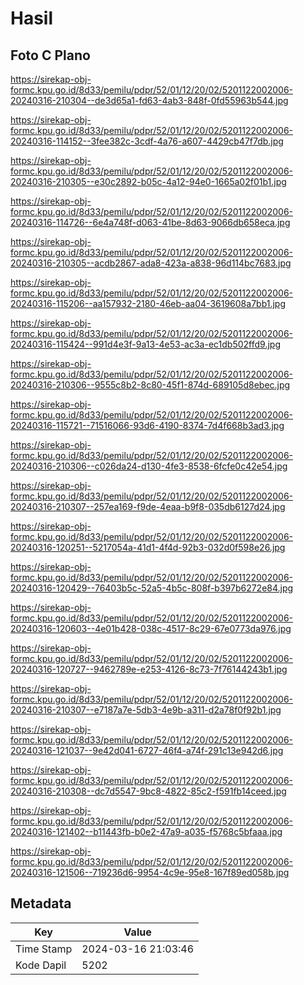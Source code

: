 # Hasil

## Foto C Plano

https://sirekap-obj-formc.kpu.go.id/8d33/pemilu/pdpr/52/01/12/20/02/5201122002006-20240316-210304--de3d65a1-fd63-4ab3-848f-0fd55963b544.jpg

https://sirekap-obj-formc.kpu.go.id/8d33/pemilu/pdpr/52/01/12/20/02/5201122002006-20240316-114152--3fee382c-3cdf-4a76-a607-4429cb47f7db.jpg

https://sirekap-obj-formc.kpu.go.id/8d33/pemilu/pdpr/52/01/12/20/02/5201122002006-20240316-210305--e30c2892-b05c-4a12-94e0-1665a02f01b1.jpg

https://sirekap-obj-formc.kpu.go.id/8d33/pemilu/pdpr/52/01/12/20/02/5201122002006-20240316-114726--6e4a748f-d063-41be-8d63-9066db658eca.jpg

https://sirekap-obj-formc.kpu.go.id/8d33/pemilu/pdpr/52/01/12/20/02/5201122002006-20240316-210305--acdb2867-ada8-423a-a838-96d114bc7683.jpg

https://sirekap-obj-formc.kpu.go.id/8d33/pemilu/pdpr/52/01/12/20/02/5201122002006-20240316-115206--aa157932-2180-46eb-aa04-3619608a7bb1.jpg

https://sirekap-obj-formc.kpu.go.id/8d33/pemilu/pdpr/52/01/12/20/02/5201122002006-20240316-115424--991d4e3f-9a13-4e53-ac3a-ec1db502ffd9.jpg

https://sirekap-obj-formc.kpu.go.id/8d33/pemilu/pdpr/52/01/12/20/02/5201122002006-20240316-210306--9555c8b2-8c80-45f1-874d-689105d8ebec.jpg

https://sirekap-obj-formc.kpu.go.id/8d33/pemilu/pdpr/52/01/12/20/02/5201122002006-20240316-115721--71516066-93d6-4190-8374-7d4f668b3ad3.jpg

https://sirekap-obj-formc.kpu.go.id/8d33/pemilu/pdpr/52/01/12/20/02/5201122002006-20240316-210306--c026da24-d130-4fe3-8538-6fcfe0c42e54.jpg

https://sirekap-obj-formc.kpu.go.id/8d33/pemilu/pdpr/52/01/12/20/02/5201122002006-20240316-210307--257ea169-f9de-4eaa-b9f8-035db6127d24.jpg

https://sirekap-obj-formc.kpu.go.id/8d33/pemilu/pdpr/52/01/12/20/02/5201122002006-20240316-120251--5217054a-41d1-4f4d-92b3-032d0f598e26.jpg

https://sirekap-obj-formc.kpu.go.id/8d33/pemilu/pdpr/52/01/12/20/02/5201122002006-20240316-120429--76403b5c-52a5-4b5c-808f-b397b6272e84.jpg

https://sirekap-obj-formc.kpu.go.id/8d33/pemilu/pdpr/52/01/12/20/02/5201122002006-20240316-120603--4e01b428-038c-4517-8c29-67e0773da976.jpg

https://sirekap-obj-formc.kpu.go.id/8d33/pemilu/pdpr/52/01/12/20/02/5201122002006-20240316-120727--9462789e-e253-4126-8c73-7f76144243b1.jpg

https://sirekap-obj-formc.kpu.go.id/8d33/pemilu/pdpr/52/01/12/20/02/5201122002006-20240316-210307--e7187a7e-5db3-4e9b-a311-d2a78f0f92b1.jpg

https://sirekap-obj-formc.kpu.go.id/8d33/pemilu/pdpr/52/01/12/20/02/5201122002006-20240316-121037--9e42d041-6727-46f4-a74f-291c13e942d6.jpg

https://sirekap-obj-formc.kpu.go.id/8d33/pemilu/pdpr/52/01/12/20/02/5201122002006-20240316-210308--dc7d5547-9bc8-4822-85c2-f591fb14ceed.jpg

https://sirekap-obj-formc.kpu.go.id/8d33/pemilu/pdpr/52/01/12/20/02/5201122002006-20240316-121402--b11443fb-b0e2-47a9-a035-f5768c5bfaaa.jpg

https://sirekap-obj-formc.kpu.go.id/8d33/pemilu/pdpr/52/01/12/20/02/5201122002006-20240316-121506--719236d6-9954-4c9e-95e8-167f89ed058b.jpg


## Metadata

| Key        | Value               |
| ---------- | ------------------- |
| Time Stamp | 2024-03-16 21:03:46 |
| Kode Dapil | 5202                |



